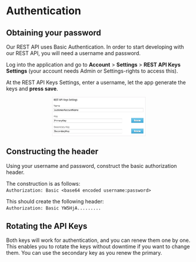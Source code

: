 # Authentication

## Obtaining your password

Our REST API uses Basic Authentication. In order to start developing with our REST API, you will need a username and password.

Log into the application and go to **Account** > **Settings** > **REST API Keys Settings** (your account needs Admin or Settings-rights to access this).

At the REST API Keys Settings, enter a username, let the app generate the keys and **press save**.

<img style='width:50%;display:block;border:1px solid #eeebee;margin-left:auto;margin-right:auto;' src='documents/images/authentication.png'/>

## Constructing the header

Using your username and password, construct the basic authorization header. 

The construction is as follows:  
`Authorization: Basic <base64 encoded username:password>`

This should create the following header:  
`Authorization: Basic YW5HjA.........`


## Rotating the API Keys

Both keys will work for authentication, and you can renew them one by one. This enables you to rotate the keys without downtime if you want to change them. You can use the secondary key as you renew the primary.
